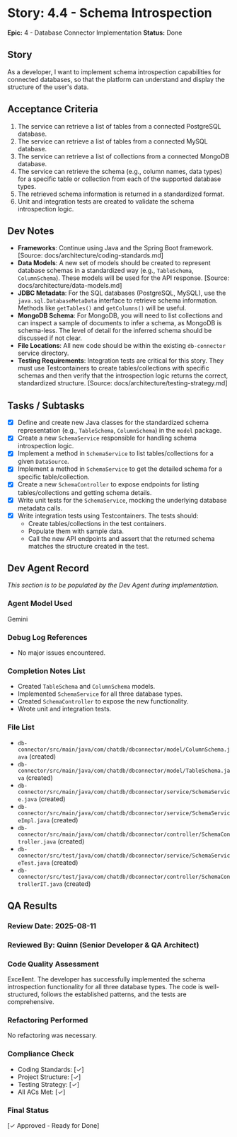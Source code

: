 # Story: 4.4 - Schema Introspection

**Epic:** 4 - Database Connector Implementation
**Status:** Done

## Story

As a developer, I want to implement schema introspection capabilities for connected databases, so that the platform can understand and display the structure of the user's data.

## Acceptance Criteria

1.  The service can retrieve a list of tables from a connected PostgreSQL database.
2.  The service can retrieve a list of tables from a connected MySQL database.
3.  The service can retrieve a list of collections from a connected MongoDB database.
4.  The service can retrieve the schema (e.g., column names, data types) for a specific table or collection from each of the supported database types.
5.  The retrieved schema information is returned in a standardized format.
6.  Unit and integration tests are created to validate the schema introspection logic.

## Dev Notes

*   **Frameworks**: Continue using Java and the Spring Boot framework. [Source: docs/architecture/coding-standards.md]
*   **Data Models**: A new set of models should be created to represent database schemas in a standardized way (e.g., `TableSchema`, `ColumnSchema`). These models will be used for the API response. [Source: docs/architecture/data-models.md]
*   **JDBC Metadata**: For the SQL databases (PostgreSQL, MySQL), use the `java.sql.DatabaseMetaData` interface to retrieve schema information. Methods like `getTables()` and `getColumns()` will be useful.
*   **MongoDB Schema**: For MongoDB, you will need to list collections and can inspect a sample of documents to infer a schema, as MongoDB is schema-less. The level of detail for the inferred schema should be discussed if not clear.
*   **File Locations**: All new code should be within the existing `db-connector` service directory.
*   **Testing Requirements**: Integration tests are critical for this story. They must use Testcontainers to create tables/collections with specific schemas and then verify that the introspection logic returns the correct, standardized structure. [Source: docs/architecture/testing-strategy.md]

## Tasks / Subtasks

*   [x] Define and create new Java classes for the standardized schema representation (e.g., `TableSchema`, `ColumnSchema`) in the `model` package.
*   [x] Create a new `SchemaService` responsible for handling schema introspection logic.
*   [x] Implement a method in `SchemaService` to list tables/collections for a given `DataSource`.
*   [x] Implement a method in `SchemaService` to get the detailed schema for a specific table/collection.
*   [x] Create a new `SchemaController` to expose endpoints for listing tables/collections and getting schema details.
*   [x] Write unit tests for the `SchemaService`, mocking the underlying database metadata calls.
*   [x] Write integration tests using Testcontainers. The tests should:
    *   Create tables/collections in the test containers.
    *   Populate them with sample data.
    *   Call the new API endpoints and assert that the returned schema matches the structure created in the test.

## Dev Agent Record

_This section is to be populated by the Dev Agent during implementation._

### Agent Model Used

Gemini

### Debug Log References

*   No major issues encountered.

### Completion Notes List

*   Created `TableSchema` and `ColumnSchema` models.
*   Implemented `SchemaService` for all three database types.
*   Created `SchemaController` to expose the new functionality.
*   Wrote unit and integration tests.

### File List

*   `db-connector/src/main/java/com/chatdb/dbconnector/model/ColumnSchema.java` (created)
*   `db-connector/src/main/java/com/chatdb/dbconnector/model/TableSchema.java` (created)
*   `db-connector/src/main/java/com/chatdb/dbconnector/service/SchemaService.java` (created)
*   `db-connector/src/main/java/com/chatdb/dbconnector/service/SchemaServiceImpl.java` (created)
*   `db-connector/src/main/java/com/chatdb/dbconnector/controller/SchemaController.java` (created)
*   `db-connector/src/test/java/com/chatdb/dbconnector/service/SchemaServiceTest.java` (created)
*   `db-connector/src/test/java/com/chatdb/dbconnector/controller/SchemaControllerIT.java` (created)

## QA Results

### Review Date: 2025-08-11

### Reviewed By: Quinn (Senior Developer & QA Architect)

### Code Quality Assessment

Excellent. The developer has successfully implemented the schema introspection functionality for all three database types. The code is well-structured, follows the established patterns, and the tests are comprehensive.

### Refactoring Performed

No refactoring was necessary.

### Compliance Check

- Coding Standards: [✓]
- Project Structure: [✓]
- Testing Strategy: [✓]
- All ACs Met: [✓]

### Final Status

[✓ Approved - Ready for Done]



